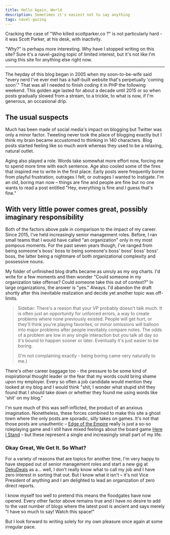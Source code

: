 ```yaml
---
title: Hello Again, World
description: Sometimes it's easiest not to say anything
tags: navel-gazing
---
```


Cracking the case of "Who killed scottparker.co ?" is not particularly hard - it was Scott Parker, at his desk, with inactivity.

"Why?" is perhaps more interesting. Why have I stopped writing on this site? Sure it's a navel-gazing topic of limited interest, but it's not like I'm using this site for anything else right now.

<hr>

The heyday of this blog began in 2005 when my soon-to-be-wife said "every nerd I've ever met has a half-built website that's perpetually 'coming soon'." That was all I needed to finish coding it in PHP the following weekend. This golden age lasted for about a decade until 2015 or so when posts gradually slowed from a stream, to a trickle, to what is now, if I'm generous, an occasional drip.

## The usual suspects

Much has been made of social media's impact on blogging but Twitter was only a minor factor. Tweeting never took the place of blogging exactly but I think my brain became accustomed to thinking in 140 characters. Blog posts started feeling like so much _work_ whereas they used to be a relaxing, natural outlet.

Aging also played a role. Words take somewhat more effort now, forcing me to spend more time with each sentence. Age also cooled some of the fires that inspired me to write in the first place. Early posts were frequently borne from playful frustration, outrages I felt, or outrages I wanted to instigate. I'm an old, boring man now – things are fine and people are fine but no one wants to read a post entitled "Hey, everything is fine and I guess that's fine."

## With very little power comes great, possibly imaginary responsibility

Both of the factors above pale in comparison to the impact of my career. Since 2015, I've held increasingly senior management roles. Before, I ran small teams that I would have called "an organization" only in my most pompous moments. For the past seven years though, I've ranged from being someone's boss' boss to being someone's boss' boss' boss' boss' boss, the latter being a nightmare of both organizational complexity and possessive nouns.

My folder of unfinished blog drafts became as unruly as my org charts. I'd write for a few moments and then wonder "Could someone in my organization take offense? Could someone take this out of context?" In large organizations, the answer is "yes."  Always. I'd abandon the draft shortly after this inevitable realization and decide yet another topic was off-limits.

> Sidebar: There's a reason that your VP probably doesn't talk much. It is often just an opportunity for unforced errors, a way to create problems where none previously existed. People will get hurt, or they'll think you're playing favorites, or minor omissions will balloon into major problems after people inevitably compare notes. The odds of a problem are low in any single interaction but you talk all day so it's bound to happen sooner or later. Eventually it's just easier to be boring.
>
> (I'm not complaining exactly - being boring came very naturally to me.)

There's other career baggage too - the pressure to be some kind of inspirational thought leader or the fear that my words could bring shame upon my employer. Every so often a job candidate would mention they looked at my blog and I would think "shit, I wonder what stupid shit they found that I should take down or whether they found me using words like 'shit' on my blog."

I'm sure much of this was self-inflicted, the product of an anxious imagination. Nonetheless, these forces combined to make this site a ghost town where the only posts are sporadic, silly takes on games. It's not that those posts are unauthentic – [Edge of the Empire](https://scottparker.co/a-review-of-edge-of-the-empire-via-player-aid/) really is just a so-so roleplaying game and I still have mixed feelings about the board game [Here I Stand](https://scottparker.co/sparker-the-eight-here-i-stand/) – but these represent a single and increasingly small part of my life.

### Okay Great, We Get It. So What?

For a variety of reasons that are topics for another time, I'm very happy to have stepped out of senior management roles and start a new gig at [DekuDeals](https://dekudeals.com) as a... well, I don't really know what to call my job and I have zero interest in sorting that out. But I know what it isn't – it's not Vice President of anything and I am delighted to lead an organization of zero direct reports.

I know myself too well to pretend this means the floodgates have now opened. Every other factor above remains true and I have no desire to add to the vast number of blogs where the latest post is ancient and says merely "I have so much to say! Watch this space!"

But I look forward to writing solely for my own pleasure once again at some irregular pace.